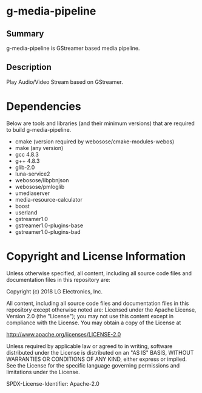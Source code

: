 g-media-pipeline
===================

Summary
-------
g-media-pipeline is GStreamer based media pipeline.

Description
-----------
Play Audio/Video Stream based on GStreamer.

Dependencies
============
Below are tools and libraries (and their minimum versions)
that are required to build g-media-pipeline.

- cmake (version required by webosose/cmake-modules-webos)
- make (any version)
- gcc 4.8.3
- g++ 4.8.3
- glib-2.0
- luna-service2
- webosose/libpbnjson
- webosose/pmloglib
- umediaserver
- media-resource-calculator
- boost
- userland
- gstreamer1.0
- gstreamer1.0-plugins-base
- gstreamer1.0-plugins-bad

# Copyright and License Information

Unless otherwise specified, all content, including all source code files and
documentation files in this repository are:

Copyright (c) 2018 LG Electronics, Inc.

All content, including all source code files and documentation files in this repository except otherwise noted are: Licensed under the Apache License, Version 2.0 (the "License"); you may not use this content except in compliance with the License. You may obtain a copy of the License at

http://www.apache.org/licenses/LICENSE-2.0

Unless required by applicable law or agreed to in writing, software distributed under the License is distributed on an "AS IS" BASIS, WITHOUT WARRANTIES OR CONDITIONS OF ANY KIND, either express or implied. See the License for the specific language governing permissions and limitations under the License.

SPDX-License-Identifier: Apache-2.0
